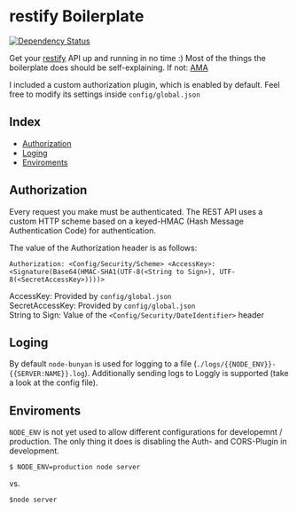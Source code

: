 # restify Boilerplate

[![Dependency Status](https://gemnasium.com/dominiklessel/restify-api-boilerplate.png)](https://gemnasium.com/dominiklessel/node-restify-boilerplate)

Get your [restify](https://github.com/mcavage/node-restify) API up and running in no time :) Most of the things the boilerplate does should be self-explaining. If not: [AMA](mailto:dominik@mifitto.com?subject=Question:%20restify%20API%20boilerplate)

I included a custom authorization plugin, which is enabled by default. Feel free to modify its settings inside `config/global.json`

## Index

- [Authorization](#authorization)
- [Loging](#loging)
- [Enviroments](#enviroments)

## Authorization

Every request you make must be authenticated. The REST API uses a custom HTTP scheme based on a keyed-HMAC (Hash Message Authentication Code) for authentication.

The value of the Authorization header is as follows:

```
Authorization: <Config/Security/Scheme> <AccessKey>:<Signature(Base64(HMAC-SHA1(UTF-8(<String to Sign>), UTF-8(<SecretAccessKey>))))>
```

AccessKey: Provided by `config/global.json`  
SecretAccessKey: Provided by `config/global.json`  
String to Sign: Value of the `<Config/Security/DateIdentifier>` header

## Loging

By default `node-bunyan` is used for logging to a file (`./logs/{{NODE_ENV}}-{{SERVER:NAME}}.log`). Additionally sending logs to Loggly is supported (take a look at the config file).

## Enviroments

`NODE_ENV` is not yet used to allow different configurations for developemnt / production. The only thing it does is disabling the Auth- and CORS-Plugin in development.

```
$ NODE_ENV=production node server
```

vs.

```
$node server
```
